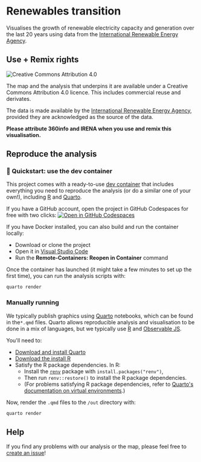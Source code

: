 # Renewables transition

Visualises the growth of renewable electricity capacity and generation over the last 20 years using data from the [International Renewable Energy Agency](https://www.irena.org/Statistics/View-Data-by-Topic/Capacity-and-Generation/Statistics-Time-Series).

## Use + Remix rights

![[Creative Commons Attribution 4.0](https://creativecommons.org/licenses/by/4.0)](https://mirrors.creativecommons.org/presskit/buttons/80x15/png/by.png)

The map and the analysis that underpins it are available under a Creative Commons Attribution 4.0 licence. This includes commercial reuse and derivates.

The data is made available by the [International Renewable Energy Agency](https://www.irena.org/Statistics/View-Data-by-Topic/Capacity-and-Generation/Statistics-Time-Series), provided they are acknowledged as the source of the data.

**Please attribute 360info and IRENA when you use and remix this visualisation.**

## Reproduce the analysis

### 💨 Quickstart: use the dev container

This project comes with a ready-to-use [dev container](https://code.visualstudio.com/docs/remote/containers) that includes everything you need to reproduce the analysis (or do a similar one of your own!), including [R](https://r-project.org) and [Quarto](https://quarto.org).

If you have a GitHub account, open the project in GitHub Codespaces for free with two clicks:
[![Open in GitHub Codespaces](https://github.com/codespaces/badge.svg)](https://codespaces.new/360-info/report-energy-transition?quickstart=1)

If you have Docker installed, you can also build and run the container locally:
  - Download or clone the project
  - Open it in [Visual Studio Code](https://code.visualstudio.com)
  - Run the **Remote-Containers: Reopen in Container** command

Once the container has launched (it might take a few minutes to set up the first time), you can run the analysis scripts with:

```sh
quarto render
```

### Manually running
We typically publish graphics using [Quarto](https://quarto.org) notebooks, which can be found in the`*.qmd` files. Quarto allows reproducible analysis and visualisation to be done in a mix of languages, but we typically use [R](https://r-project,.org) and [Observable JS](https://observablehq.com/@observablehq/observables-not-javascript).

You'll need to:
- [Download and install Quarto](https://quarto.org/docs/get-started)
- [Download the install R](https://www.r-project.org)
- Satisfy the R package dependencies. In R:
  * Install the [`renv`](https://rstudio.github.io/renv) package with `install.packages("renv")`,
  * Then run `renv::restore()` to install the R package dependencies.
  * (For problems satisfying R package dependencies, refer to [Quarto's documentation on virtual environments](https://quarto.org/docs/projects/virtual-environments.html).)

Now, render the `.qmd` files to the `/out` directory with:

```sh
quarto render
```

## Help

If you find any problems with our analysis or the map, please feel free to [create an issue](https://github.com/360-info/report-energy-transition/issues/new)!
